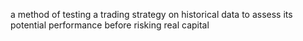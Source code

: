 a method of testing a trading strategy on historical data to assess its potential performance before risking real capital